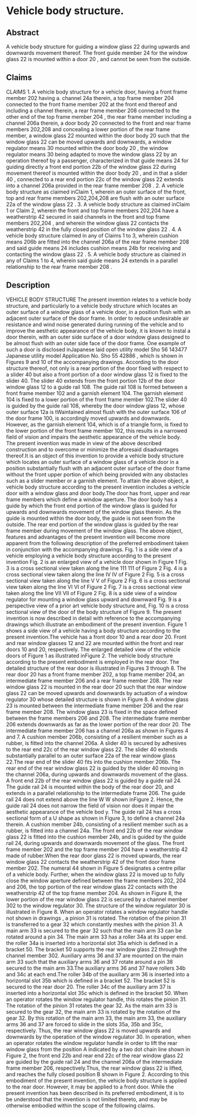 # Vehicle body structure.

## Abstract
A vehicle body structure for guiding a window glass 22 during upwards and downwards movement thereof. The front guide member 24 for the window glass 22 is mounted within a door 20 , and cannot be seen from the outside.

## Claims
CLAIMS 1. A vehicle body structure for a vehicle door, having a front frame member 202 having a. channel 24a therein, a top frame member 204 connected to the front frame member 202 at the front end thereof and including a channel therein, a rear frame member 208 connected to the other end of the top frame member 204 , the rear frame member including a channel 206a therein, a door body 20 connected to the front and rear frame members 202,208 and concealing a lower portion of the rear frame member, a window glass 22 mounted within the door body 20 such that the window glass 22 can be moved upwards and downwards, a window regulator means 30 mounted within the door body 20 , the window regulator means 30 being adapted to move the window glass 22 by an operation thereof by a passenger, characterized in that guide means 24 for guiding directly a front end portion 22b of the window glass 22 during movement thereof is mounted within the door body 20 , and in that a slider 40 , connected to a rear end portion 22c of the window glass 22 extends into a channel 206a provided in the rear frame member 208 . 2. A vehicle body structure as claimed inClaim 1, wherein an outer surface of the front, top and rear frame members 202,204,208 are flush with an outer surface 22a of the window glass 22 . 3. A vehicle body structure as claimed inClaim 1 or Claim 2, wherein the front and top frame members 202,204 have a weatherstrip 42 secured in said channels in the front and top frame members 202,204 , and wherein the window glass 22 contacts the weatherstrip 42 in the fully closed position of the window glass 22 . 4. A vehicle body structure claimed in any of Claims 1 to 3, wherein cushion means 206b are fitted into the channel 206a of the rear frame member 208 and said guide means 24 includes cushion means 24b for receiving and contacting the window glass 22 . 5. A vehicle body structure as claimed in any of Claims 1 to 4, wherein said guide means 24 extends in a parallel relationship to the rear frame member 208 .

## Description
VEHICLE BODY STRUCTURE The present invention relates to a vehicle body structure, and particularly to a vehicle body structure which locates an outer surface of a window glass of a vehicle door, in a position flush with an adjacent outer surface of the door frame. In order to reduce undesirable air resistance and wind noise generated during running of the vehicle and to improve the aesthetic appearance of the vehicle body, it is known to instal a door therein, with an outer side surface of a door window glass designed to be almost flush with an outer side face of the door frame. One example of such a door is disclosed inJapanese laid open utility model Sho 56 143477 Japanese utility model Application No. Sho 55 42886 , which is shown in Figures 9 and 10 of the accompanying drawings. According to the door structure thereof, not only is a rear portion of the door fixed with respect to a slider 40 but also a front portion of a door window glass 12 is fixed to the slider 40. The slider 40 extends from the front portion 12b of the door window glass 12 to a guide rail 108. The guide rail 108 is formed between a front frame member 102 and a garnish element 104. The garnish element 104 is fixed to a lower portion of the front frame member 102.The slider 40 is guided by the guide rail 108, whereby the door window glass 12, whose outer surface 12a is tWaintained almost flush with the outer surface 106 of the door frame 100, is accordingly moved upwards and downwards. However, as the garnish element 104, which is of a triangle form, is fixed to the lower portion of the front frame member 102, this results in a narrowed field of vision and impairs the aesthetic appearance of the vehicle body. The present invention was made in view of the above described construction and to overcome or minimize the aforesaid disadvantages thereof.It is an object of this invention to provide a vehicle body structure which locates an outer surface of a window glass of a vehicle door in a position substantially flush with an adjacent outer surface of the door frame without the front upper portion of which being provided witn any obstacles such as a slider member or a garnish element. To attain the above object, a vehicle body structure according to the present invention includes a vehicle door with a window glass and door body.The door has front, upper and rear frame members which define a window aperture. The door body has a guide by which the front end portion of the window glass is guided for upwards and downwards movement of the window glass therein. As the guide is mounted within the door body, the guide is not seen from the outside. The rear end portion of the window glass is guided by the rear frame member during movement of the window glass. The above object, features and advantages of the present invention will become more apparent from the following description of the preferred embodiment taken in conjunction with the accompanying drawings. Fig. 1 is a side view of a vehicle employing a vehicle body structure according to the present invention Fig. 2 is an enlarged view of a vehicle door shown in Figure 1 Fig. 3 is a cross sectional view taken along the line 111 111 of Figure 2 Fig. 4 is a cross sectional view taken along the line IV IV of Figure 2 Fig. 5 is a cross sectional view taken along the line V V of Figure 2 Fig. 6 is a cross sectional view taken along the line VI VI of Figure 2 Fig. 7 is a cross sectional view taken along the line VII VII of Figure 2 Fig. 8 is a side view of a window regulator for mounting a window glass upward and downward Fig. 9 is a perspective view of a prior art vehicle body structure and, Fig. 10 is a cross sectional view of the door of the body structure of Figure 9. The present invention is now described in detail with reference to the accompanying drawings which illustrate an embodiment of the present invention. Figure 1 shows a side view of a vehicle having a body structure according to the present invention.The vehicle has a front door 10 and a rear door 20. Front and rear window glasses 12 and 22 are mounted within the front and rear doors 10 and 20, respectively. The enlarged detailed view of the vehicle doors of Figure 1 as illustrated inFigure 2. The vehicle body structure according to the present embodiment is employed in the rear door. The detailed structure of the rear door is illustrated in Figures 3 through 8. The rear door 20 has a front frame member 202, a top frame member 204, an intermediate frame member 206 and a rear frame member 208. The rear window glass 22 is mounted in the rear door 20 such that the rear window glass 22 can be moved upwards and downwards by actuation of a window regulator 30 whose detailed structure is shown in Figure 8. A window glass 23 is mounted between the intermediate frame member 206 and the rear frame member 208. The window glass 23 is fixed in the space defined between the frame members 206 and 208. The intermediate frame member 206 extends downwards as far as the lower portion of the rear door 20. The intermediate frame member 206 has a channel 206a as shown in Figures 4 and 7. A cushion member 206b, consisting of a resilient member such as a rubber, is fitted into the channel 206a. A slider 40 is secured by adhesives to the rear end 22c of the rear window glass 22. The slider 40 extends substantially parallel to an outer surface 22a of the rear window glass 22.The rear end of the slider 40 fits into the cushion member 206b. The rear end of the rear window glass 22 is guided by the slider 40 moving in the channel 206a, during upwards and downwards movement of the glass. A front end 22b of the rear window glass 22 is guided by a guide rail 24. The guide rail 24 is mounted within the body of the rear door 20, and extends in a parallel relationship to the intermediate frame 206. The guide rail 24 does not extend above the line W W shown inFigure 2. Hence, the guide rail 24 does not narrow the field of vision nor does it impair the aesthetic appearance of the vehicle bod y. The guide rail 24 has a cross sectional form of a U shape as shown in Figure 3, to define a channel 24a therein. A cushion member 24b, consisting of a resilient member such as a rubber, is fitted into a channel 24a. The front end 22b of the rear window glass 22 is fitted into the cushion member 24b, and is guided by the guide rail 24, during upwards and downwards movement of the glass. The front frame member 202 and the top frame member 204 have a weatherstrip 42 made of rubber.When the rear door glass 22 is moved upwards, the rear window glass 22 contacts the weatherstrip 42 of the front door frame member 202. The numeral 44 shown in Figure 5 designates a centre pillar of a vehicle body. Further, when the window glass 22 is moved up to fully close the window aperture defined between the frame members 202, 204 and 206, the top portion of the rear window glass 22 contacts with the weatherstrip 42 of the top frame member 204. As shown in Figure 8, the lower portion of the rear window glass 22 is secured by a channel member 302 to the window regulator 30. The structure of the window regulator 30 is illustrated in Figure 8. When an operator rotates a window regulator handle not shown in drawings , a pinion 31 is rotated. The rotation of the pinion 31 is transferred to a gear 32 which constantly meshes with the pinion 31. A main arm 33 is secured to the gear 32 such that the main arm 33 can be rotated around a pin 34. The main arm 33 has a roller 34a at its upper end. the roller 34a is inserted into a horizontal slot 35a which is defined in a bracket 50. The bracket 50 supports the rear window glass 22 through the channel member 302. Auxiliary arms 36 and 37 are mounted on the main arm 33 such that the auxiliary arms 36 and 37 rotate around a pin 38 secured to the main arm 33.The auxiliary arms 36 and 37 have rollers 34b and 34c at each end.The roller 34b of the auxiliary arm 36 is inserted into a horizontal slot 35b which is defined in a bracket 52. The bracket 52 is secured to the rear door 20. The roller 34c of the auxiliary arm 37 is inserted into a horizontal slot 35c which is defined in the bracket 50. When an operator rotates the window regulator handle, this rotates the pinion 31. The rotation of the pinion 31 rotates the gear 32. As the main arm 33 is secured to the gear 32, the main arm 33 is rotated by the rotation of the gear 32. By this rotation of the main arm 33, the main arm 33, the auxiliary arms 36 and 37 are forced to slide in the slots 35a, 35b and 35c, respectively. Thus, the rear window glass 22 is moved upwards and downwards by the operation of the window regulator 30. In operation, when an operator rotates the window regulator handle in order to lift the rear window glass from the position A indicated by a two dot chain line shown in Figure 2, the front end 22b and rear end 22c of the rear window glass 22 are guided by the guide rail 24 and the channel 206a of the intermediate frame member 206, respectively.Thus, the rear window glass 22 is lifted, and reaches the fully closed position B shown in Figure 2. According to this embodiment of the present invention, the vehicle body structure is applied to the rear door. However, it may be applied to a front door. While the present invention has been described in its preferred embodiment, it is to be understood that the invention is not limited thereto, and may be otherwise embodied within the scope of the following claims.
